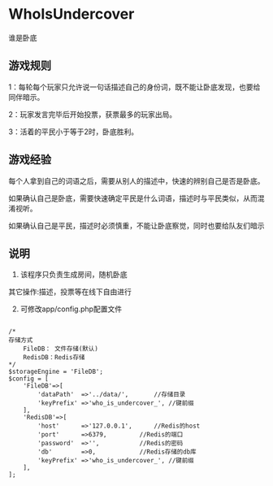 # WhoIsUndercover
谁是卧底

## 游戏规则
1：每轮每个玩家只允许说一句话描述自己的身份词，既不能让卧底发现，也要给同伴暗示。

2：玩家发言完毕后开始投票，获票最多的玩家出局。

3：活着的平民小于等于2时，卧底胜利。

## 游戏经验
每个人拿到自己的词语之后，需要从别人的描述中，快速的辨别自己是否是卧底。

如果确认自己是卧底，需要快速确定平民是什么词语，描述时与平民类似，从而混淆视听。

如果确认自己是平民，描述时必须慎重，不能让卧底察觉，同时也要给队友们暗示

## 说明
1. 该程序只负责生成房间，随机卧底

其它操作:描述，投票等在线下自由进行

2. 可修改app/config.php配置文件
<pre>
<code>
/*
存储方式
	FileDB：	文件存储(默认)
	RedisDB：Redis存储
*/
$storageEngine = 'FileDB';
$config = [
	'FileDB'=>[
		'dataPath'	=>'../data/',		//存储目录
		'keyPrefix'	=>'who_is_undercover_',	//键前缀
	],
	'RedisDB'=>[
		'host'		=>'127.0.0.1',		//Redis的host
		'port'		=>6379,			//Redis的端口
		'password'	=>'',			//Redis的密码
		'db'		=>0,			//Redis存储的db库
		'keyPrefix'	=>'who_is_undercover_',	//键前缀
	],
];
</code>
</pre>
